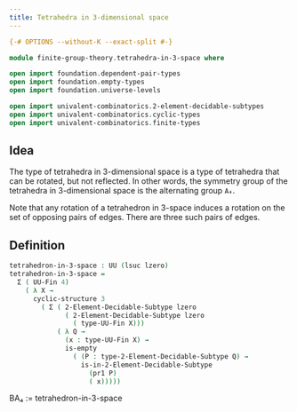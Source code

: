 ```yaml
---
title: Tetrahedra in 3-dimensional space
---
```


```agda
{-# OPTIONS --without-K --exact-split #-}

module finite-group-theory.tetrahedra-in-3-space where

open import foundation.dependent-pair-types
open import foundation.empty-types
open import foundation.universe-levels

open import univalent-combinatorics.2-element-decidable-subtypes
open import univalent-combinatorics.cyclic-types
open import univalent-combinatorics.finite-types
```

## Idea

The type of tetrahedra in 3-dimensional space is a type of tetrahedra that can be rotated, but not reflected. In other words, the symmetry group of the tetrahedra in 3-dimensional space is the alternating group `A₄`.

Note that any rotation of a tetrahedron in 3-space induces a rotation on the set of opposing pairs of edges. There are three such pairs of edges.

## Definition

```agda
tetrahedron-in-3-space : UU (lsuc lzero)
tetrahedron-in-3-space =
  Σ ( UU-Fin 4)
    ( λ X →
      cyclic-structure 3
        ( Σ ( 2-Element-Decidable-Subtype lzero
              ( 2-Element-Decidable-Subtype lzero
                ( type-UU-Fin X)))
            ( λ Q →
              (x : type-UU-Fin X) →
              is-empty
                ( (P : type-2-Element-Decidable-Subtype Q) →
                  is-in-2-Element-Decidable-Subtype
                    (pr1 P)
                    ( x)))))
```

BA₄ := tetrahedron-in-3-space
